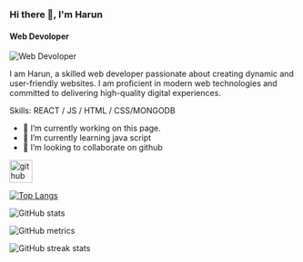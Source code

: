 ### Hi there 👋, I'm Harun
#### Web Devoloper
![Web Devoloper](https://i.ibb.co/pff04BW/github2.jpg)

I am Harun, a skilled web developer passionate about creating dynamic and user-friendly websites. I am proficient in modern web technologies and committed to delivering high-quality digital experiences.

Skills:  REACT / JS / HTML / CSS/MONGODB

- 🔭 I’m currently working on this page. 
- 🌱 I’m currently learning java script 
- 👯 I’m looking to collaborate on github 


[<img src='https://cdn.jsdelivr.net/npm/simple-icons@3.0.1/icons/github.svg' alt='github' height='40'>](https://github.com/HARUN360)  

[![Top Langs](https://github-readme-stats.vercel.app/api/top-langs/?username=HARUN360)](https://github.com/anuraghazra/github-readme-stats)

![GitHub stats](https://github-readme-stats.vercel.app/api?username=HARUN360&show_icons=true&count_private=true)  

![GitHub metrics](https://metrics.lecoq.io/HARUN360)  

![GitHub streak stats](https://streak-stats.demolab.com/?user=HARUN360)  

